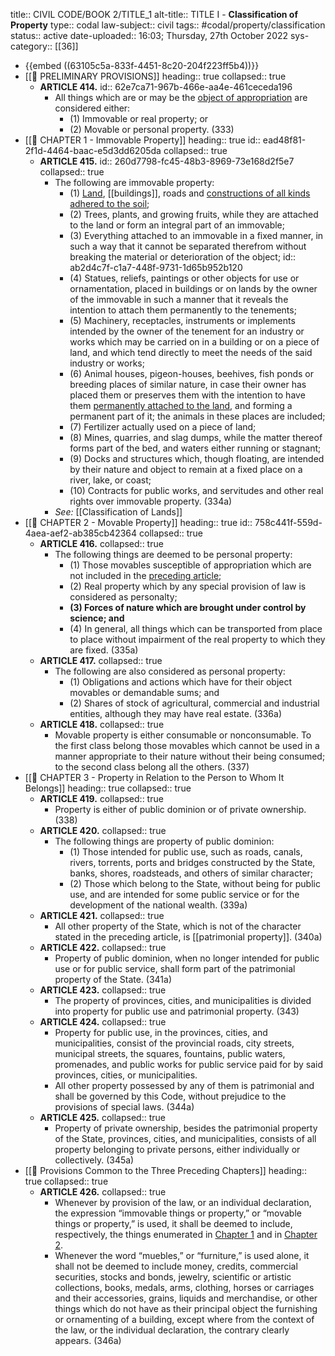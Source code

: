 title:: CIVIL CODE/BOOK 2/TITLE_1
alt-title:: TITLE I - **Classification of Property**
type:: codal
law-subject:: civil
tags:: #codal/property/classification
status:: active
date-uploaded:: 16:03; Thursday, 27th October 2022
sys-category:: [[36]]

- {{embed ((63105c5a-833f-4451-8c20-204f223ff5b4))}}
- [[🔴 PRELIMINARY PROVISIONS]]
  heading:: true
  collapsed:: true
	- **ARTICLE 414.**
	  id:: 62e7ca71-967b-466e-aa4e-461ceceda196
		- All things which are or may be the [object of appropriation](((62cc5a6d-a91b-4884-843e-456a29fdf848))) are considered either:
			- (1) Immovable or real property; or
			- (2) Movable or personal property. (333)
- [[🔴 CHAPTER 1 - Immovable Property]]
  heading:: true
  id:: ead48f81-2f1d-4464-baac-e5d3dd6205da
  collapsed:: true
	- **ARTICLE 415.**
	  id:: 260d7798-fc45-48b3-8969-73e168d2f5e7
	  collapsed:: true
		- The following are immovable property:
			- (1) [Land](((62e79dfa-1233-4718-a10d-4c67ec1d5242))), [[buildings]], roads and [constructions of all kinds](((62cc5a88-8444-499d-a5cf-4fefdb149309))) [adhered to the soil](((62cc5a89-2198-4562-9d96-a848147217a3)));
			- (2) Trees, plants, and growing fruits, while they are attached to the land or form an integral part of an immovable;
			- (3) Everything attached to an immovable in a fixed manner, in such a way that it cannot be separated therefrom without breaking the material or deterioration of the object;
			  id:: ab2d4c7f-c1a7-448f-9731-1d65b952b120
			- (4) Statues, reliefs, paintings or other objects for use or ornamentation, placed in buildings or on lands by the owner of the immovable in such a manner that it reveals the intention to attach them permanently to the tenements;
			- (5) Machinery, receptacles, instruments or implements intended by the owner of the tenement for an industry or works which may be carried on in a building or on a piece of land, and which tend directly to meet the needs of the said industry or works;
			- (6) Animal houses, pigeon-houses, beehives, fish ponds or breeding places of similar nature, in case their owner has placed them or preserves them with the intention to have them [permanently attached to the land](((ab2d4c7f-c1a7-448f-9731-1d65b952b120))), and forming a permanent part of it; the animals in these places are included;
			- (7) Fertilizer actually used on a piece of land;
			- (8) Mines, quarries, and slag dumps, while the matter thereof forms part of the bed, and waters either running or stagnant;
			- (9) Docks and structures which, though floating, are intended by their nature and object to remain at a fixed place on a river, lake, or coast;
			- (10) Contracts for public works, and servitudes and other real rights over immovable property. (334a)
		- *See:* [[Classification of Lands]]
- [[🔴 CHAPTER 2 - Movable Property]]
  heading:: true
  id:: 758c441f-559d-4aea-aef2-ab385cb42364
  collapsed:: true
	- **ARTICLE 416.**
	  collapsed:: true
		- The following things are deemed to be personal property:
			- (1) Those movables susceptible of appropriation which are not included in the [preceding article](((260d7798-fc45-48b3-8969-73e168d2f5e7)));
			- (2) Real property which by any special provision of law is considered as personalty;
			- **(3) Forces of nature which are brought under control by science; and**
			- (4) In general, all things which can be transported from place to place without impairment of the real property to which they are fixed. (335a)
	- **ARTICLE 417.**
	  collapsed:: true
		- The following are also considered as personal property:
			- (1) Obligations and actions which have for their object movables or demandable sums; and
			- (2) Shares of stock of agricultural, commercial and industrial entities, although they may have real estate. (336a)
	- **ARTICLE 418.**
	  collapsed:: true
		- Movable property is either consumable or nonconsumable. To the first class belong those movables which cannot be used in a manner appropriate to their nature without their being consumed; to the second class belong all the others. (337)
- [[🔴 CHAPTER 3 - Property in Relation to the Person to Whom It Belongs]]
  heading:: true
  collapsed:: true
	- **ARTICLE 419.**
	  collapsed:: true
		- Property is either of public dominion or of private ownership. (338)
	- **ARTICLE 420.**
	  collapsed:: true
		- The following things are property of public dominion:
			- (1) Those intended for public use, such as roads, canals, rivers, torrents, ports and bridges constructed by the State, banks, shores, roadsteads, and others of similar character;
			- (2) Those which belong to the State, without being for public use, and are intended for some public service or for the development of the national wealth. (339a)
	- **ARTICLE 421.**
	  collapsed:: true
		- All other property of the State, which is not of the character stated in the preceding article, is [[patrimonial property]]. (340a)
	- **ARTICLE 422.**
	  collapsed:: true
		- Property of public dominion, when no longer intended for public use or for public service, shall form part of the patrimonial property of the State. (341a)
	- **ARTICLE 423.**
	  collapsed:: true
		- The property of provinces, cities, and municipalities is divided into property for public use and patrimonial property. (343)
	- **ARTICLE 424.**
	  collapsed:: true
		- Property for public use, in the provinces, cities, and municipalities, consist of the provincial roads, city streets, municipal streets, the squares, fountains, public waters, promenades, and public works for public service paid for by said provinces, cities, or municipalities.
		- All other property possessed by any of them is patrimonial and shall be governed by this Code, without prejudice to the provisions of special laws. (344a)
	- **ARTICLE 425.**
	  collapsed:: true
		- Property of private ownership, besides the patrimonial property of the State, provinces, cities, and municipalities, consists of all property belonging to private persons, either individually or collectively. (345a)
- [[🔴 Provisions Common to the Three Preceding Chapters]]
  heading:: true
  collapsed:: true
	- **ARTICLE 426.**
	  collapsed:: true
		- Whenever by provision of the law, or an individual declaration, the expression “immovable things or property,” or “movable things or property,” is used, it shall be deemed to include, respectively, the things enumerated in [Chapter 1](((ead48f81-2f1d-4464-baac-e5d3dd6205da))) and in [Chapter 2](((758c441f-559d-4aea-aef2-ab385cb42364))).
		- Whenever the word “muebles,” or “furniture,” is used alone, it shall not be deemed to include money, credits, commercial securities, stocks and bonds, jewelry, scientific or artistic collections, books, medals, arms, clothing, horses or carriages and their accessories, grains, liquids and merchandise, or other things which do not have as their principal object the furnishing or ornamenting of a building, except where from the context of the law, or the individual declaration, the contrary clearly appears. (346a)